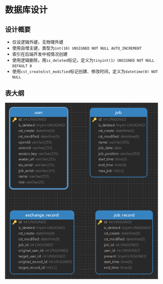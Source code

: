 # 数据库设计

## 设计概要

- 仅设逻辑外键，无物理外键
- 使用自增主键，类型为`int(10) UNSIGNED NOT NULL AUTO_INCREMENT`
- 索引在后端开发中视情况创建
- 使用逻辑删除，用`is_deleted`标记，定义为`tinyint(1) UNSIGNED NOT NULL DEFAULT 0`
- 使用`cst_create`/`cst_modified`标记创建、修改时间，定义为`datetime(0) NOT NULL`

## 表大纲

![image-20200725200741444](%E6%95%B0%E6%8D%AE%E5%BA%93%E8%AE%BE%E8%AE%A1.assets/image-20200725200741444.png)

